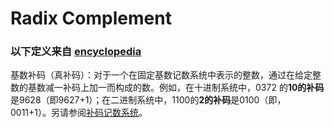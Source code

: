 # Radix Complement

### 以下定义来自 [encyclopedia](https://www.encyclopedia.com/computing/dictionaries-thesauruses-pictures-and-press-releases/radix-complement)

​		基数补码（真补码）：对于一个在固定基数记数系统中表示的整数，通过在给定整数的基数减一补码上加一而构成的数。例如，在十进制系统中，0372 的**10的补码**是9628（即9627+1）；在二进制系统中，1100的**2的补码**是0100（即，0011+1）。另请参阅[补码记数系统](https://www.encyclopedia.com/computing/dictionaries-thesauruses-pictures-and-press-releases/complement-number-system)。